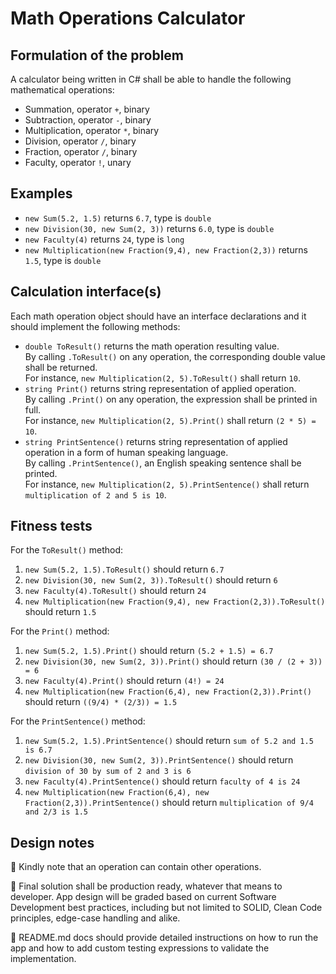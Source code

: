# Math Operations Calculator

## Formulation of the problem
A calculator being written in C# shall be able to handle the following mathematical operations:
- Summation, operator `+`, binary
- Subtraction, operator `-`, binary
- Multiplication, operator `*`, binary
- Division, operator `/`, binary
- Fraction, operator `/`, binary
- Faculty, operator `!`, unary

## Examples
- `new Sum(5.2, 1.5)` returns `6.7`, type is `double`
- `new Division(30, new Sum(2, 3))` returns `6.0`, type is `double`
- `new Faculty(4)` returns `24`, type is `long`
- `new Multiplication(new Fraction(9,4), new Fraction(2,3))` returns `1.5`, type is `double`

## Calculation interface(s)
Each math operation object should have an interface declarations and it should implement the following methods:
- `double ToResult()` returns the math operation resulting value. <br/>
  By calling `.ToResult()` on any operation, the corresponding double value shall be returned. <br/>
  For instance, `new Multiplication(2, 5).ToResult()` shall return `10`.
- `string Print()` returns string representation of applied operation. <br/>
  By calling `.Print()` on any operation, the expression shall be printed in full. <br/>
  For instance, `new Multiplication(2, 5).Print()` shall return `(2 * 5) = 10`.
- `string PrintSentence()` returns string representation of applied operation in a form of human speaking language. <br/>
  By calling `.PrintSentence()`, an English speaking sentence shall be printed. <br/>
  For instance, `new Multiplication(2, 5).PrintSentence()` shall return `multiplication of 2 and 5 is 10`.

## Fitness tests
For the `ToResult()` method:
1. `new Sum(5.2, 1.5).ToResult()` should return `6.7`
2. `new Division(30, new Sum(2, 3)).ToResult()` should return `6`
3. `new Faculty(4).ToResult()` should return `24`
4. `new Multiplication(new Fraction(9,4), new Fraction(2,3)).ToResult()` should return `1.5`

For the `Print()` method:
1. `new Sum(5.2, 1.5).Print()` should return `(5.2 + 1.5) = 6.7`
2. `new Division(30, new Sum(2, 3)).Print()` should return `(30 / (2 + 3)) = 6`
3. `new Faculty(4).Print()` should return `(4!) = 24`
4. `new Multiplication(new Fraction(6,4), new Fraction(2,3)).Print()` should return `((9/4) * (2/3)) = 1.5`

For the `PrintSentence()` method:
1. `new Sum(5.2, 1.5).PrintSentence()` should return `sum of 5.2 and 1.5 is 6.7`
2. `new Division(30, new Sum(2, 3)).PrintSentence()` should return `division of 30 by sum of 2 and 3 is 6`
3. `new Faculty(4).PrintSentence()` should return `faculty of 4 is 24`
4. `new Multiplication(new Fraction(6,4), new Fraction(2,3)).PrintSentence()` should return `multiplication of 9/4 and 2/3 is 1.5`

## Design notes
📓 Kindly note that an operation can contain other operations.

📔 Final solution shall be production ready, whatever that means to developer. App design will be graded based on current 
Software Development best practices, including but not limited to SOLID, Clean Code principles, edge-case handling and alike.

📔 README.md docs should provide detailed instructions on how to run the app and 
how to add custom testing expressions to validate the implementation.
